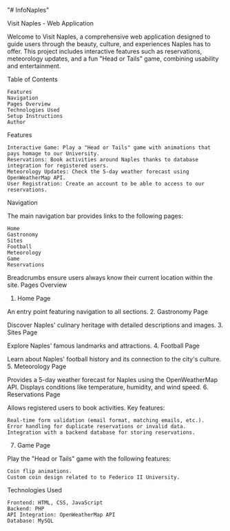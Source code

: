 "# InfoNaples" 

Visit Naples - Web Application

Welcome to Visit Naples, a comprehensive web application designed to guide users through the beauty, culture, and experiences Naples has to offer. This project includes interactive features such as reservations, meteorology updates, and a fun "Head or Tails" game, combining usability and entertainment.

Table of Contents

    Features
    Navigation
    Pages Overview
    Technologies Used
    Setup Instructions
    Author

Features

    Interactive Game: Play a "Head or Tails" game with animations that pays homage to our University.
    Reservations: Book activities around Naples thanks to database integration for registered users.
    Meteorology Updates: Check the 5-day weather forecast using OpenWeatherMap API.
    User Registration: Create an account to be able to access to our reservations.

Navigation

The main navigation bar provides links to the following pages:

    Home
    Gastronomy
    Sites
    Football
    Meteorology
    Game
    Reservations

Breadcrumbs ensure users always know their current location within the site.
Pages Overview
1. Home Page

An entry point featuring navigation to all sections.
2. Gastronomy Page

Discover Naples' culinary heritage with detailed descriptions and images.
3. Sites Page

Explore Naples' famous landmarks and attractions.
4. Football Page

Learn about Naples' football history and its connection to the city's culture.
5. Meteorology Page

Provides a 5-day weather forecast for Naples using the OpenWeatherMap API. Displays conditions like temperature, humidity, and wind speed.
6. Reservations Page

Allows registered users to book activities. Key features:

    Real-time form validation (email format, matching emails, etc.).
    Error handling for duplicate reservations or invalid data.
    Integration with a backend database for storing reservations.

7. Game Page

Play the "Head or Tails" game with the following features:

    Coin flip animations.
    Custom coin design related to to Federico II University.

Technologies Used

    Frontend: HTML, CSS, JavaScript
    Backend: PHP 
    API Integration: OpenWeatherMap API 
    Database: MySQL
